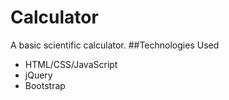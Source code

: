 # Calculator
A basic scientific calculator. 
##Technologies Used
- HTML/CSS/JavaScript
- jQuery
- Bootstrap